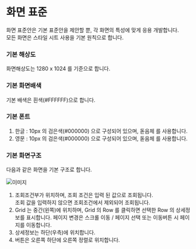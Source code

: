 # 화면 표준

화면 표준안은 기본 표준안을 제안할 뿐, 각 화면의 특성에 맞게 응용 개발합니다.<br />
모든 화면은 스타일 시트 사용을 기본 원칙으로 합니다.

### 기본 해상도
화면해상도는 1280 x 1024 를 기준으로 합니다.

### 기본 화면배색
기본 배색은 흰색(#FFFFFF)으로 합니다.

### 기본 폰트
  1. 한글 : 10px 의 검은색(#000000) 으로 구성되어 있으며, 돋음체 를 사용합니다.
  2. 영문 : 10px 의 검은색(#000000) 으로 구성되어 있으며, 돋음체 를 사용합니다.

### 기본 화면구조
  다음과 같은 화면을 기본 구조로 합니다.

  ![이미지](http://www.nexfron.com/ucare_images/ucare_view.jpg)

  1. 조회조건부가 위치하며, 조회 조건은 입력 된 값으로 조회됩니다.<br />
    조회 값을 입력하지 않으면 조회조건에서 제외되어 조회됩니다. 
  2. Grid 는 중간(왼쪽)에 위치하며, Grid 의 Row 를 클릭하면 선택한 Row 의 상세정보를 표시합니다. 페이지 변경은 스크롤 이동 / 페이지 선택 또는 이동버튼 시 페이지를 이동합니다.
  3. 상세정보는 하단(우측)에 위치합니다.
  4. 버튼은 오른쪽 하단에 오른쪽 정렬로 위치합니다.